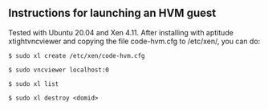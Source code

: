 

## Instructions for launching an HVM guest

Tested with Ubuntu 20.04 and Xen 4.11. After installing with aptitude xtightvncviewer and copying the file code-hvm.cfg to /etc/xen/, you can do:


```
$ sudo xl create /etc/xen/code-hvm.cfg

$ sudo vncviewer localhost:0

$ sudo xl list

$ sudo xl destroy <domid>
```
